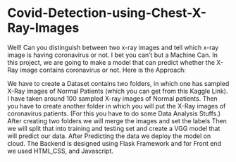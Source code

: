 # Covid-Detection-using-Chest-X-Ray-Images

Well! Can you distinguish between two x-ray images and tell which x-ray image is having coronavirus or not. I bet you can’t but a Machine Can.
In this project, we are going to make a model that can predict whether the X-Ray image contains coronavirus or not.
Here is the Approach:

We have to create a Dataset contains two folders, in which one has sampled X-Ray images of Normal Patients (which you can get from this Kaggle Link). I have taken around 100 sampled X-ray images of Normal patients.
Then you have to create another folder in which you will put the X-Ray images of coronavirus patients. (For this you have to do some Data Analysis Stuffs.)
After creating two folders we will merge the images and set the labels
Then we will split that into training and testing set and create a VGG model that will predict our data.
After Predicting the data we deploy the model on cloud.
The Backend is designed using Flask Framework and for Front end we used HTML,CSS, and Javascript.
